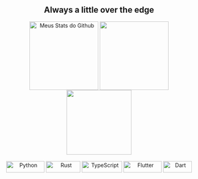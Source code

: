 <h2 align="center"> Always a little over the edge </h2>

<div align="center">
 
  <img align="center" src="https://github-readme-stats.vercel.app/api?username=Hiansdt&show_icons=true&theme=midnight-purple&line_height=27" alt="Meus Stats do Github" style="max-width:100%;" height="180em">
  
   <img align="center" src="https://github-readme-stats.vercel.app/api/top-langs/?username=Hiansdt&theme=midnight-purple&layout=compact&hide=vue,html,javascript,pascal,cmake,c" style="max-width:100%;" height="180em">
 
   <img align="center" src="https://github-readme-streak-stats.herokuapp.com?user=Hiansdt&theme=midnight-purple" style="max-width:100%;" height="170em">

 
</div>

<br>

<div align="center">
  <img alt="Python" src="https://img.shields.io/badge/Python-14354C?style=for-the-badge&logo=python&logoColor=white" style="max-width:100%;" width="100" height="30"   align="middle">
 
  <img alt="Rust" src="https://img.shields.io/badge/Rust-000000?style=for-the-badge&logo=rust&logoColor=white" style="max-width:100%;" width="90" height="30"       align="middle">
 
 <img alt="TypeScript" src="https://img.shields.io/badge/TypeScript-007ACC?style=for-the-badge&logo=typescript&logoColor=white" style="max-width:100%;" width="105" height="30" align="middle">
 
 <img alt="Flutter" src="https://img.shields.io/badge/Flutter-02569B?style=for-the-badge&logo=flutter&logoColor=white" style="max-width:100%;" width="100" height="30" align="middle">
 
 <img alt="Dart" src="https://img.shields.io/badge/Dart-0175C2?style=for-the-badge&logo=dart&logoColor=white" style="max-width:100%;" width="75" height="30" align="middle">

</div>



